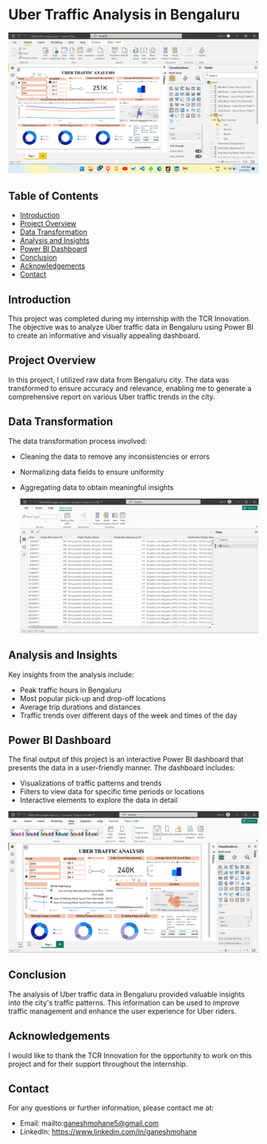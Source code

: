 # Uber Traffic Analysis in Bengaluru

![Dashboard Screenshot](Dashboard.png)

## Table of Contents
- [Introduction](#introduction)
- [Project Overview](#project-overview)
- [Data Transformation](#data-transformation)
- [Analysis and Insights](#analysis-and-insights)
- [Power BI Dashboard](#power-bi-dashboard)
- [Conclusion](#conclusion)
- [Acknowledgements](#acknowledgements)
- [Contact](#contact)

## Introduction
This project was completed during my internship with the TCR Innovation. The objective was to analyze Uber traffic data in Bengaluru using Power BI to create an informative and visually appealing dashboard.

## Project Overview
In this project, I utilized raw data from Bengaluru city. The data was transformed to ensure accuracy and relevance, enabling me to generate a comprehensive report on various Uber traffic trends in the city.

## Data Transformation
The data transformation process involved:
- Cleaning the data to remove any inconsistencies or errors
- Normalizing data fields to ensure uniformity
- Aggregating data to obtain meaningful insights

  ![Data Preview](Data.png)

## Analysis and Insights
Key insights from the analysis include:
- Peak traffic hours in Bengaluru
- Most popular pick-up and drop-off locations
- Average trip durations and distances
- Traffic trends over different days of the week and times of the day

## Power BI Dashboard
The final output of this project is an interactive Power BI dashboard that presents the data in a user-friendly manner. The dashboard includes:
- Visualizations of traffic patterns and trends
- Filters to view data for specific time periods or locations
- Interactive elements to explore the data in detail

![Dashboard Preview](Dashboard2.png)

## Conclusion
The analysis of Uber traffic data in Bengaluru provided valuable insights into the city's traffic patterns. This information can be used to improve traffic management and enhance the user experience for Uber riders.

## Acknowledgements
I would like to thank the TCR Innovation for the opportunity to work on this project and for their support throughout the internship.

## Contact
For any questions or further information, please contact me at:
- Email: mailto:ganeshmohane5@gmail.com
- LinkedIn: https://www.linkedin.com/in/ganeshmohane

